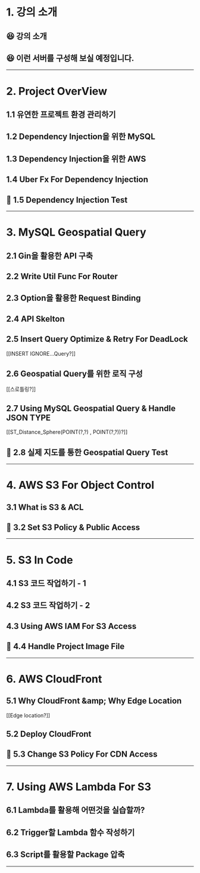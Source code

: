 # 1. 강의 소개
## 😆 강의 소개
## 😆 이런 서버를 구성해 보실 예정입니다.
****
# 2. Project OverView
## 1.1 유연한 프로젝트 환경 관리하기
## 1.2 Dependency Injection을 위한 MySQL
## 1.3 Dependency Injection을 위한 AWS
## 1.4 Uber Fx For Dependency Injection
## 👻 1.5 Dependency Injection Test

****
# 3. MySQL Geospatial Query
## 2.1 Gin을 활용한 API 구축
## 2.2 Write Util Func For Router
## 2.3 Option을 활용한 Request Binding
## 2.4 API Skelton
## 2.5 Insert Query Optimize &amp; Retry For DeadLock
[[INSERT IGNORE...Query?]]
## 2.6 Geospatial Query를 위한 로직 구성
[[스로틀링?]]
## 2.7 Using MySQL Geospatial Query &amp; Handle JSON TYPE
[[ST_Distance_Sphere(POINT(?,?) , POINT(?,?))?]]
## 👻 2.8 실제 지도를 통한 Geospatial Query Test
****
# 4. AWS S3 For Object Control
## 3.1 What is S3 &amp; ACL
## 👻 3.2 Set S3 Policy & Public Access
****
# 5. S3 In Code
## 4.1 S3 코드 작업하기 - 1
## 4.2 S3 코드 작업하기 - 2
## 4.3 Using AWS IAM For S3 Access
## 👻 4.4 Handle Project Image File

****
# 6. AWS CloudFront
## 5.1 Why CloudFront &amp;amp; Why Edge Location
[[Edge location?]]
## 5.2 Deploy CloudFront
## 👻 5.3 Change S3 Policy For CDN Access
****
# 7. Using AWS Lambda For S3
## 6.1 Lambda를 활용해 어떤것을 실습할까?
## 6.2 Trigger할 Lambda 함수 작성하기
## 6.3 Script를 활용할 Package 압축

****